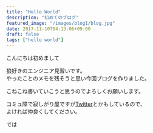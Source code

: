 ```yaml
---
title: "Hello World"
description: "初めてのブログ"
featured_image: "/images/blog1/blog.jpg"
date: 2017-11-10T04:13:06+09:00
draft: false
tags: ["hello world"]
---
```


こんにちは初めまして  

<!--more-->

狼好きのエンジニア見習いです。  
やったことのメモを残そうと思い今回ブログを作りました。  

こねこね書いていこうと思うのでよろしくお願いします。

コミュ障で寂しがり屋ですが[Twitter](https://twitter.com/wolfc757)とかもしているので、   
よければ仲良くしてください。

では


